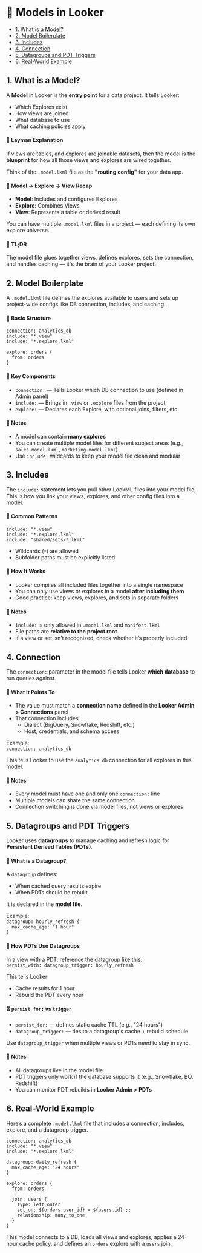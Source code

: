 # 🧩 Models in Looker
- [1. What is a Model?](#1-what-is-a-model)
- [2. Model Boilerplate](#2-model-boilerplate)
- [3. Includes](#3-includes)
- [4. Connection](#4-connection)
- [5. Datagroups and PDT Triggers](#5-datagroups-and-pdt-triggers)
- [6. Real-World Example](#6-real-world-example)

## 1. What is a Model?

A **Model** in Looker is the **entry point** for a data project. It tells Looker:
- Which Explores exist
- How views are joined
- What database to use
- What caching policies apply

#### 🧠 Layman Explanation
If views are tables, and explores are joinable datasets, then the model is the **blueprint** for how all those views and explores are wired together.

Think of the `.model.lkml` file as the **"routing config"** for your data app.

#### 🔁 Model → Explore → View Recap
- **Model**: Includes and configures Explores  
- **Explore**: Combines Views  
- **View**: Represents a table or derived result

You can have multiple `.model.lkml` files in a project — each defining its own explore universe.

#### 📌 TL;DR  
The model file glues together views, defines explores, sets the connection, and handles caching — it's the brain of your Looker project.

## 2. Model Boilerplate

A `.model.lkml` file defines the explores available to users and sets up project-wide configs like DB connection, includes, and caching.

#### 🧱 Basic Structure

`connection: analytics_db`  
`include: "*.view"`  
`include: "*.explore.lkml"`  

`explore: orders {`  
`  from: orders`  
`}`

#### 🧩 Key Components

- `connection:` — Tells Looker which DB connection to use (defined in Admin panel)
- `include:` — Brings in `.view` or `.explore` files from the project
- `explore:` — Declares each Explore, with optional joins, filters, etc.

#### 📌 Notes
- A model can contain **many explores**
- You can create multiple model files for different subject areas (e.g., `sales.model.lkml`, `marketing.model.lkml`)
- Use `include:` wildcards to keep your model file clean and modular


## 3. Includes

The `include:` statement lets you pull other LookML files into your model file. This is how you link your views, explores, and other config files into a model.

#### 📂 Common Patterns

`include: "*.view"`  
`include: "*.explore.lkml"`  
`include: "shared/sets/*.lkml"`  

- Wildcards (`*`) are allowed
- Subfolder paths must be explicitly listed

#### 🔧 How It Works

- Looker compiles all included files together into a single namespace
- You can only use views or explores in a model **after including them**
- Good practice: keep views, explores, and sets in separate folders

#### 📌 Notes
- `include:` is only allowed in `.model.lkml` and `manifest.lkml`
- File paths are **relative to the project root**
- If a view or set isn’t recognized, check whether it’s properly included


## 4. Connection

The `connection:` parameter in the model file tells Looker **which database** to run queries against.

#### 🔌 What It Points To

- The value must match a **connection name** defined in the **Looker Admin > Connections** panel
- That connection includes:
  - Dialect (BigQuery, Snowflake, Redshift, etc.)
  - Host, credentials, and schema access

Example:  
`connection: analytics_db`

This tells Looker to use the `analytics_db` connection for all explores in this model.

#### 📌 Notes
- Every model must have one and only one `connection:` line
- Multiple models can share the same connection
- Connection switching is done via model files, not views or explores

## 5. Datagroups and PDT Triggers

Looker uses **datagroups** to manage caching and refresh logic for **Persistent Derived Tables (PDTs)**.

#### 🧠 What is a Datagroup?

A `datagroup` defines:
- When cached query results expire
- When PDTs should be rebuilt

It is declared in the **model file**.

Example:  
`datagroup: hourly_refresh {`  
`  max_cache_age: "1 hour"`  
`}`

#### 🔁 How PDTs Use Datagroups

In a view with a PDT, reference the datagroup like this:  
`persist_with: datagroup_trigger: hourly_refresh`

This tells Looker:
- Cache results for 1 hour  
- Rebuild the PDT every hour

#### ⏳ `persist_for:` vs `trigger`

- `persist_for:` — defines static cache TTL (e.g., "24 hours")
- `datagroup_trigger:` — ties to a datagroup's cache + rebuild schedule

Use `datagroup_trigger` when multiple views or PDTs need to stay in sync.

#### 📌 Notes
- All datagroups live in the model file
- PDT triggers only work if the database supports it (e.g., Snowflake, BQ, Redshift)
- You can monitor PDT rebuilds in **Looker Admin > PDTs**


## 6. Real-World Example

Here’s a complete `.model.lkml` file that includes a connection, includes, explore, and a datagroup trigger.

`connection: analytics_db`  
`include: "*.view"`  
`include: "*.explore.lkml"`  

`datagroup: daily_refresh {`  
`  max_cache_age: "24 hours"`  
`}`

`explore: orders {`  
`  from: orders`  

`  join: users {`  
`    type: left_outer`  
`    sql_on: ${orders.user_id} = ${users.id} ;;`  
`    relationship: many_to_one`  
`  }`  
`}`

This model connects to a DB, loads all views and explores, applies a 24-hour cache policy, and defines an `orders` explore with a `users` join.

